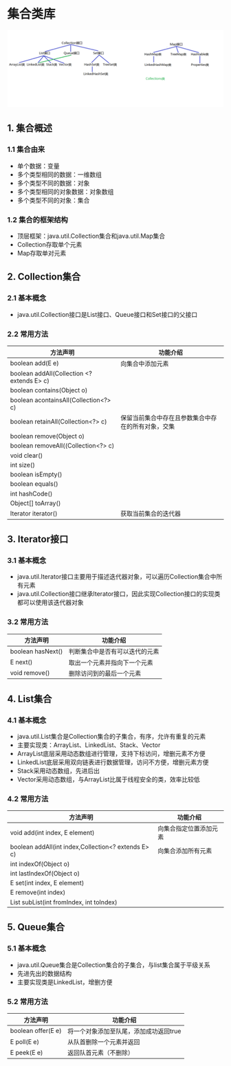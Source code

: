 # 集合类库

![alt 01集合框架的两张图](./images/01集合框架的两张图.png "《Java并发编程实战》")  

## 1. 集合概述
### 1.1 集合由来
* 单个数据：变量
* 多个类型相同的数据：一维数组
* 多个类型不同的数据：对象
* 多个类型相同的对象数据：对象数组
* 多个类型不同的对象：集合

### 1.2 集合的框架结构
* 顶层框架：java.util.Collection集合和java.util.Map集合
* Collection存取单个元素
* Map存取单对元素

## 2. Collection集合

### 2.1 基本概念
* java.util.Collection接口是List接口、Queue接口和Set接口的父接口

### 2.2 常用方法

| 方法声明 | 功能介绍 |
| --- | --- |
| boolean add(E e) | 向集合中添加元素 |
| boolean addAll(Collection <? extends E> c) |  |
| boolean contains(Object o) |  |
| boolean acontainsAll(Collection<?> c) |  |
| boolean retainAll(Collection<?> c) | 保留当前集合中存在且参数集合中存在的所有对象，交集 |
| boolean remove(Object o) |  |
| boolean removeAll((Collection<?> c) |  |
| void clear() |  |
| int size() |  |
| boolean isEmpty() |  |
| boolean equals() |  |
| int hashCode() |  |
| Object[] toArray() |  |
| Iterator<E> iterator() | 获取当前集合的迭代器 |

## 3. Iterator接口

### 3.1 基本概念
* java.util.Iterator接口主要用于描述迭代器对象，可以遍历Collection集合中所有元素
* java.util.Collection接口继承Iterator接口，因此实现Collection接口的实现类都可以使用该迭代器对象

### 3.2 常用方法

| 方法声明 | 功能介绍 |
| --- | --- |
| boolean hasNext() | 判断集合中是否有可以迭代的元素 |
| E next() | 取出一个元素并指向下一个元素 |
| void remove() | 删除访问到的最后一个元素 |


## 4. List集合

### 4.1 基本概念

* java.util.List集合是Collection集合的子集合，有序，允许有重复的元素
* 主要实现类：ArrayList、LinkedList、Stack、Vector
* ArrayList底层采用动态数组进行管理，支持下标访问，增删元素不方便
* LinkedList底层采用双向链表进行数据管理，访问不方便，增删元素方便
* Stack采用动态数组，先进后出
* Vector采用动态数组，与ArrayList比属于线程安全的类，效率比较低

### 4.2 常用方法

| 方法声明 | 功能介绍 |
| --- | --- |
| void add(int index, E element) | 向集合指定位置添加元素 |
| boolean addAll(int index,Collection<? extends E> c) | 向集合添加所有元素 |
| int indexOf(Object o) |  |
| int lastIndexOf(Object o) |  |
| E set(int index, E element) |  |
| E remove(int index) |  |
| List subList(int fromIndex, int toIndex) |  |

## 5. Queue集合

### 5.1 基本概念
* java.util.Queue集合是Collection集合的子集合，与list集合属于平级关系
* 先进先出的数据结构
* 主要实现类是LinkedList，增删方便

### 5.2 常用方法

| 方法声明 | 功能介绍 |
| --- | --- |
| boolean offer(E e) | 将一个对象添加至队尾，添加成功返回true |
| E poll(E e) | 从队首删除一个元素并返回 |
| E peek(E e) | 返回队首元素（不删除） |



